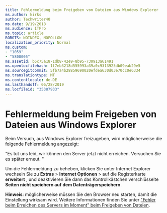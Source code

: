 ```yaml
---
title: Fehlermeldung beim Freigeben von Dateien aus Windows Explorer
ms.author: kirks
author: Techwriter40
ms.date: 9/19/2018
ms.audience: ITPro
ms.topic: article
ROBOTS: NOINDEX, NOFOLLOW
localization_priority: Normal
ms.custom:
- "1059"
- "5800005"
ms.assetid: b5c75a18-1db8-42e9-8b95-730913a61491
ms.openlocfilehash: 1f7eb3218d555993a39a0c9313925db09eab29e5
ms.sourcegitcommit: 5fb7a4b28859690020efdea630d03e70cc0e6334
ms.translationtype: MT
ms.contentlocale: de-DE
ms.lasthandoff: 06/28/2019
ms.locfileid: "35387933"
---
```

# <a name="error-message-when-sharing-files-from-windows-explorer"></a>Fehlermeldung beim Freigeben von Dateien aus Windows Explorer

Beim Versuch, aus Windows Explorer freizugeben, wird möglicherweise die folgende Fehlermeldung angezeigt:
  
"Es tut uns leid, wir können den Server jetzt nicht erreichen. Versuchen Sie es später erneut. "
  
Um die Fehlermeldung zu beheben, klicken Sie unter Internet Explorer wechseln Sie zu **Extras** \> **Internet Optionen** \> auf die Registerkarte **erweitert** , und deaktivieren Sie dann das Kontrollkästchen verschlüsselte **Seiten nicht speichern auf dem Datenträgerspeichern**.
  
 **Hinweis**: möglicherweise müssen Sie den Browser neu starten, damit die Einstellung wirksam wird. Weitere Informationen finden Sie unter ["Fehler beim Erreichen des Servers im Moment" beim Freigeben von Dateien](https://go.microsoft.com/fwlink/?linkid=2022914).
  
